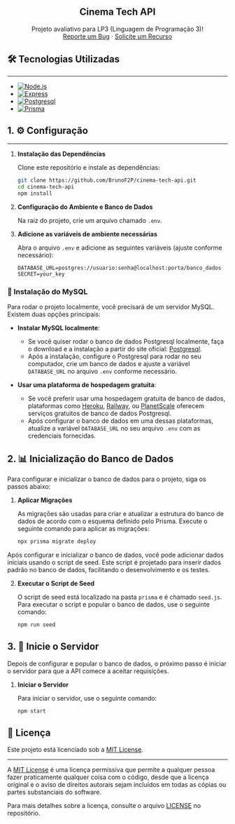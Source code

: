 <br />

<h2 align="center">Cinema Tech API</h2>

<p align="center">
  Projeto avaliativo para LP3 (Linguagem de Programação 3)!
  <br/>
  <a href="https://github.com/BrunoF2P/cinema-tech-api/issues/new?labels=bug&template=bug-report.md">Reporte um Bug</a>
  ·
  <a href="https://github.com/BrunoF2P/cinema-tech-api/issues/new?labels=enhancement&template=feature-request.md">Solicite um Recurso</a>
</p>



## 🛠️ Tecnologias Utilizadas

---

* [![Node.js][Node.js]][Node-url]
* [![Express][Express]][Express-url]
* [![Postgresql][Postgresql]][Postgresql-url]
* [![Prisma][Prisma]][Prisma-url]


## 1. ⚙️ Configuração

---

1. **Instalação das Dependências**

   Clone este repositório e instale as dependências:
   ```bash
   git clone https://github.com/BrunoF2P/cinema-tech-api.git
   cd cinema-tech-api
   npm install

2. **Configuração do Ambiente e Banco de Dados**

   Na raiz do projeto, crie um arquivo chamado `.env`.

3. **Adicione as variáveis de ambiente necessárias**

   Abra o arquivo `.env` e adicione as seguintes variáveis (ajuste conforme necessário):
   ```env
   DATABASE_URL=postgres://usuario:senha@localhost:porta/banco_dados
   SECRET=your_key

### 🔧 Instalação do MySQL

Para rodar o projeto localmente, você precisará de um servidor MySQL. Existem duas opções principais:

- **Instalar MySQL localmente**:
   - Se você quiser rodar o banco de dados Postgresql localmente, faça o download e a instalação a partir do site oficial: [Postgresql](https://www.postgresql.org/download/).
   - Após a instalação, configure o Postgresql para rodar no seu computador, crie um banco de dados e ajuste a variável `DATABASE_URL` no arquivo `.env` conforme necessário.

- **Usar uma plataforma de hospedagem gratuita**:
   - Se você preferir usar uma hospedagem gratuita de banco de dados, plataformas como [Heroku](https://www.heroku.com/), [Railway](https://railway.app/), ou [PlanetScale](https://planetscale.com/) oferecem serviços gratuitos de banco de dados Postgresql.
   - Após configurar o banco de dados em uma dessas plataformas, atualize a variável `DATABASE_URL` no seu arquivo `.env` com as credenciais fornecidas.
## 2. 📊 Inicialização do Banco de Dados

Para configurar e inicializar o banco de dados para o projeto, siga os passos abaixo:

1. **Aplicar Migrações**

    As migrações são usadas para criar e atualizar a estrutura do banco de dados de acordo com o esquema definido pelo Prisma. Execute o seguinte comando para aplicar as migrações:

    ```bash
    npx prisma migrate deploy

Após configurar e inicializar o banco de dados, você pode adicionar dados iniciais usando o script de seed. Este script é projetado para inserir dados padrão no banco de dados, facilitando o desenvolvimento e os testes.

2. **Executar o Script de Seed**

    O script de seed está localizado na pasta `prisma` e é chamado `seed.js`. Para executar o script e popular o banco de dados, use o seguinte comando:

    ```bash
    npm run seed


## 3. 🚀 Inicie o Servidor

Depois de configurar e popular o banco de dados, o próximo passo é iniciar o servidor para que a API comece a aceitar requisições.

1. **Iniciar o Servidor**

    Para iniciar o servidor, use o seguinte comando:

    ```bash
    npm start

## 📜 Licença

Este projeto está licenciado sob a [MIT License](LICENSE.txt).

---

A [MIT License](https://opensource.org/licenses/MIT) é uma licença permissiva que permite a qualquer pessoa fazer praticamente qualquer coisa com o código, desde que a licença original e o aviso de direitos autorais sejam incluídos em todas as cópias ou partes substanciais do software.

Para mais detalhes sobre a licença, consulte o arquivo [LICENSE](LICENSE.txt) no repositório.

<!-- LINKS & IMAGENS -->
[Prisma]: https://img.shields.io/badge/Prisma-2D3748?style=for-the-badge&logo=prisma&logoColor=white
[Prisma-url]: https://www.prisma.io/

[Express]: https://img.shields.io/badge/Express-000000?style=for-the-badge&logo=express&logoColor=white
[Express-url]: https://expressjs.com/

[Node.js]: https://img.shields.io/badge/Node.js-339933?style=for-the-badge&logo=node.js&logoColor=white
[Node-url]: https://nodejs.org/

[Postgresql]: https://img.shields.io/badge/Postgress-4479A1?style=for-the-badge&logo=mysql&logoColor=white
[Postgresql-url]: https://www.postgresql.org/